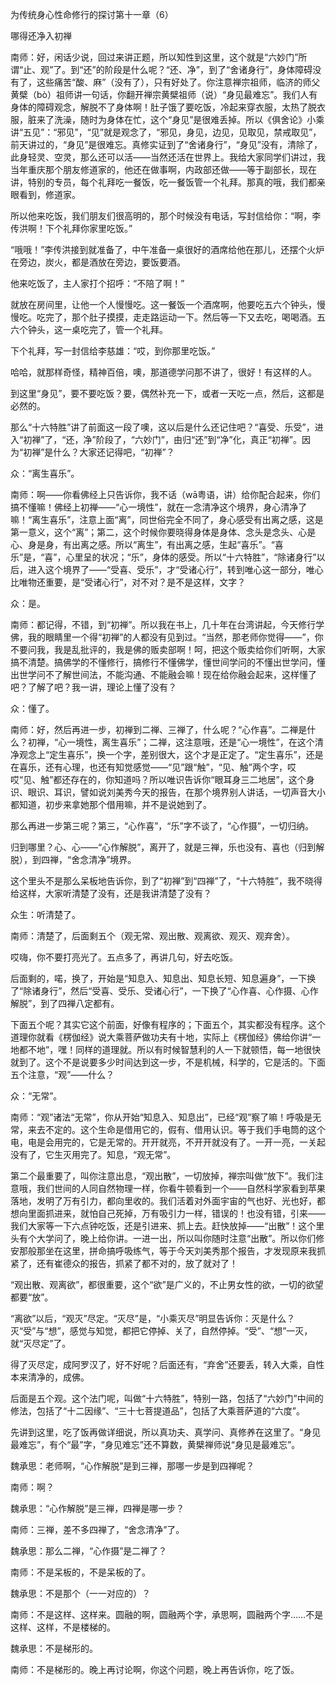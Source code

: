 为传统身心性命修行的探讨第十一章（6）

哪得还净入初禅

南师：好，闲话少说，回过来讲正题，所以知性到这里，这个就是“六妙门”所谓“止、观”了。到“还”的阶段是什么呢？“还、净”，到了“舍诸身行”，身体障碍没有了，这些痛苦“酸、麻”（没有了），只有好处了。你注意禅宗祖师，临济的师父黄檗（bò）祖师讲一句话，你翻开禅宗黄檗祖师（说）“身见最难忘”。我们人有身体的障碍观念，解脱不了身体啊！肚子饿了要吃饭，冷起来穿衣服，太热了脱衣服，脏来了洗澡，随时为身体在忙，这个“身见”是很难丢掉。所以《俱舍论》小乘讲“五见”：“邪见”，“见”就是观念了，“邪见，身见，边见，见取见，禁戒取见”，前天讲过的，“身见”是很难忘。真修实证到了“舍诸身行”，“身见”没有，清除了，此身轻灵、空灵，那么还可以活——当然还活在世界上。我给大家同学们讲过，我当年重庆那个朋友修道家的，他还在做事啊，内政部还做——等于副部长，现在讲，特别的专员，每个礼拜吃一餐饭，吃一餐饭管一个礼拜。那真的哦，我们都亲眼看到，修道家。

所以他来吃饭，我们朋友们很高明的，那个时候没有电话，写封信给你：“啊，李传洪啊！下个礼拜你家里吃饭。”

“哦哦！”李传洪接到就准备了，中午准备一桌很好的酒席给他在那儿，还摆个火炉在旁边，炭火，都是酒放在旁边，要饭要酒。

他来吃饭了，主人家打个招呼：“不陪了啊！”

就放在房间里，让他一个人慢慢吃。这一餐饭一个酒席啊，他要吃五六个钟头，慢慢吃。吃完了，那个肚子摸摸，走走路运动一下。然后等一下又去吃，喝喝酒。五六个钟头，这一桌吃完了，管一个礼拜。

下个礼拜，写一封信给李慈雄：“哎，到你那里吃饭。”

哈哈，就那样奇怪，精神百倍，噢，那道德学问那不讲了，很好！有这样的人。

到这里“身见”，要不要吃饭？要，偶然补充一下，或者一天吃一点，然后，这都是必然的。

那么“十六特胜”讲了前面这一段了噢，这以后是什么还记住吧？“喜受、乐受”，进入“初禅”了，“还，净”阶段了，“六妙门”，由归“还”到“净”化，真正“初禅”。因为“初禅”是什么？大家还记得吧，“初禅”？

众：“离生喜乐”。

南师：啊——你看佛经上只告诉你，我不话（wā粤语，讲）给你配合起来，你们搞不懂嘛！佛经上初禅——“心一境性”，就在一念清净这个境界，身心清净了嘛！“离生喜乐”，注意上面“离”，同世俗完全不同了，身心感受有出离之感，这是第一意义，这个“离”；第二，这个时候你要晓得身体是身体、念头是念头、心是心、身是身，有出离之感。所以“离生”，有出离之感，生起“喜乐”。“喜乐”是，“喜”，心里呈的状况；“乐”，身体的感受。所以“十六特胜”，“除诸身行”以后，进入这个境界了——“受喜、受乐”，才“受诸心行”，转到唯心这一部分，唯心比唯物还重要，是“受诸心行”，对不对？是不是这样，文字？

众：是。

南师：都记得，不错，到“初禅”。所以我在书上，几十年在台湾讲起，今天修行学佛，我的眼睛里一个得“初禅”的人都没有见到过。“当然，那老师你觉得——”，你不要问我，我是乱批评的，我是佛的贩卖部啊！呵，把这个贩卖给你们听啊，大家搞不清楚。搞佛学的不懂修行，搞修行不懂佛学，懂世间学问的不懂出世学问，懂出世学问不了解世间法，不能沟通、不能融会嘛！现在给你融会起来，这样懂了吧？了解了吧？我一讲，理论上懂了没有？

众：懂了。

南师：好，然后再进一步，初禅到二禅、三禅了，什么呢？“心作喜”。二禅是什么？初禅，“心一境性，离生喜乐”；二禅，这注意哦，还是“心一境性”，在这个清净观念上“定生喜乐”，换一个字，差别很大，这个才是正定了。“定生喜乐”，还是在喜乐，还有心理，也还有知觉感觉——“见”跟“触”，“见、触”两个字，哎哎“见、触”都还存在的，你知道吗？所以唯识告诉你“眼耳身三二地居”，这个身识、眼识、耳识，譬如说刘美秀今天的报告，在那个境界别人讲话，一切声音大小都知道，初步来拿她那个借用嘛，并不是说她到了。

那么再进一步第三呢？第三，“心作喜”，“乐”字不谈了，“心作摄”，一切归纳。

归到哪里？心、心——“心作解脱”，离开了，就是三禅，乐也没有、喜也（归到解脱），到四禅，“舍念清净”境界。

这个里头不是那么呆板地告诉你，到了“初禅”到“四禅”了，“十六特胜”，我不晓得给这样，大家听清楚了没有，还是我讲清楚了没有？

众生：听清楚了。

南师：清楚了，后面剩五个（观无常、观出散、观离欲、观灭、观弃舍）。

哎嗨，你不要打亮光了。五点多了，再讲几句，好去吃饭。

后面剩的，喏，换了，开始是“知息入、知息出、知息长短、知息遍身”，一下换了“除诸身行”，然后“受喜、受乐、受诸心行”，一下换了“心作喜、心作摄、心作解脱”，到了四禅八定都有。

下面五个呢？其实它这个前面，好像有程序的；下面五个，其实都没有程序。这个道理你就看《楞伽经》说大乘菩萨做功夫有十地，实际上《楞伽经》佛给你讲“一地都不地”，嘿！同样的道理就。所以有时候智慧利的人一下就顿悟，每一地很快就到了。这个不是说要多少时间达到这一步，不是机械，科学的，它是活的。下面五个注意，“观”——什么？

众：“无常”。

南师：“观”诸法“无常”，你从开始“知息入、知息出”，已经“观”察了嘛！呼吸是无常，来去不定的。这个生命是借用它的，假有、借用认识。等于我们手电筒的这个电，电是会用完的，它是无常的。开开就亮，不开开就没有了。一开一亮，一关起没有了，它生灭用完了。知息，“观无常”。

第二个最重要了，叫你注意出息，“观出散”，一切放掉，禅宗叫做“放下”。我们注意哦，我们世间的人同自然物理一样，你看牛顿看到一个——自然科学家看到苹果落地，发明了万有引力，都向里收的。我们活着对外面宇宙的气也好、光也好，都想向里面抓进来，就怕自己死掉，万有吸引力一样，错误的！也没有错，引来——我们大家等一下六点钟吃饭，还是引进来、抓上去。赶快放掉——“出散”！这个里头有个大学问了，晚上给你讲。一进一出，所以叫你随时注意“出散”。所以你们修安那般那坐在这里，拼命搞呼吸练气，等于今天刘美秀那个报告，才发现原来我抓紧了，还有崔德众的报告，抓紧了都不对的，放了就对了！

“观出散、观离欲”，都很重要，这个“欲”是广义的，不止男女性的欲，一切的欲望都要“放”。

“离欲”以后，“观灭”尽定。“灭尽”是，“小乘灭尽”明显告诉你：灭是什么？灭“受”与“想”，感觉与知觉，都把它停掉、关了，自然停掉。“受”、“想”一灭，就“灭尽定”了。

得了灭尽定，成阿罗汉了，好不好呢？后面还有，“弃舍”还要丢，转入大乘，自性本来清净的，成佛。

后面是五个观。这个法门呢，叫做“十六特胜”，特别一路，包括了“六妙门”中间的修法，包括了“十二因缘”、“三十七菩提道品”，包括了大乘菩萨道的“六度”。

先讲到这里，吃了饭再做详细说，所以真功夫、真学问、真修养在这里了。“身见最难忘”，有个“最”字，“身见难忘”还不算数，黄檗禅师说“身见是最难忘”。

魏承思：老师啊，“心作解脱”是到三禅，那哪一步是到四禅呢？

南师：啊？

魏承思：“心作解脱”是三禅，四禅是哪一步？

南师：三禅，差不多四禅了，“舍念清净”了。

魏承思：那么二禅，“心作摄”是二禅了？

南师：不是呆板的，不是呆板的了。

魏承思：不是那个（一一对应的）？

南师：不是这样、这样来。圆融的啊，圆融两个字，承思啊，圆融两个字……不是这样、这样，不是楼梯的。

魏承思：不是梯形的。

南师：不是梯形的。晚上再讨论啊，你这个问题，晚上再告诉你，吃了饭。


